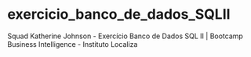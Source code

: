 # exercicio_banco_de_dados_SQLII
Squad Katherine Johnson - Exercício Banco de Dados SQL II | Bootcamp Business Intelligence - Instituto Localiza
